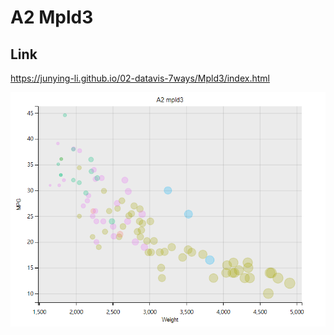 # A2 Mpld3

## Link
https://junying-li.github.io/02-datavis-7ways/Mpld3/index.html

![Mpld3](img/mpld3.PNG)
